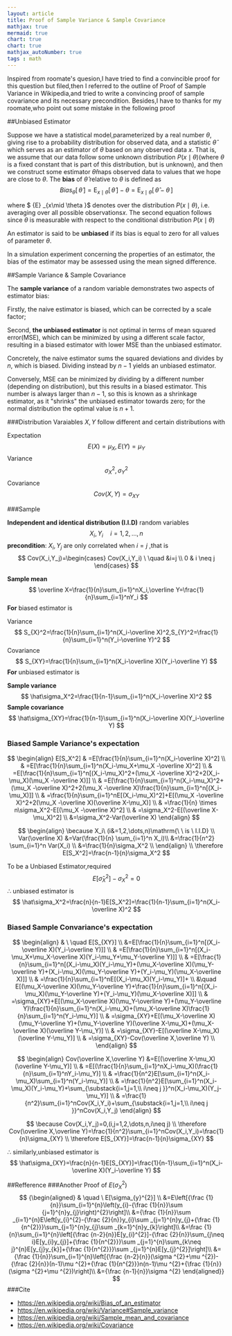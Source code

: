 ```yaml
---
layout: article
title: Proof of Sample Variance & Sample Covariance
mathjax: true
mermaid: true
chart: true
chart: true
mathjax_autoNumber: true
tags : math
---
```


Inspired from roomate's quesion,I have tried to find a convincible proof for this question but filed,then I referred to the outline of Proof of Sample Variance in Wikipedia,and tried to write a convincing proof of sample covariance and its necessary precondition.
Besides,I have to thanks for my roomate,who point out some mistake in the following proof
<!--more-->

##Unbiased Estimator

Suppose we have a statistical model,parameterized by a real number $\theta$, giving rise to a probability distribution for observed data, and a statistic $\hat {\theta }$ which serves as an estimator of $θ$ based on any observed data $x$. That is, we assume that our data follow some unknown distribution $P(x\mid \theta )$(where $\theta$ is a fixed constant that is part of this distribution, but is unknown), and then we construct some estimator $\hat {\theta }$maps observed data to values that we hope are close to $\theta$. The **bias** of $\hat \theta$ relative to $\theta$ is defined as
$$
{Bias} _{\theta }[\,{\hat {\theta }}\,]=\operatorname {E} _{x\mid \theta }[\,{\hat {\theta }}\,]-\theta =\operatorname {E} _{x\mid \theta }[\,{\hat {\theta }}-\theta \,]
$$

where $ {E} _{x\mid \theta }$ denotes over the distribution $P(x\mid \theta )$, i.e. averaging over all possible observations$x$. The second equation follows since *θ* is measurable with respect to the conditional distribution $P(x\mid \theta )$

An estimator is said to be **unbiased** if its bias is equal to zero for all values of parameter $θ$.

In a simulation experiment concerning the properties of an estimator, the bias of the estimator may be assessed using the mean signed difference.

##Sample Variance & Sample Covariance

The **sample variance**  of a random variable demonstrates two aspects of estimator bias:

Firstly, the naive estimator is biased, which can be corrected by a scale factor;

Second, **the unbiased estimator** is not optimal in terms of mean squared error(MSE), which can be minimized by using a different scale factor, resulting in a biased estimator with lower MSE than the unbiased estimator.

Concretely, the naive estimator sums the squared deviations and divides by $n$, which is biased. Dividing instead by $n − 1$ yields an unbiased estimator.

Conversely, MSE can be minimized by dividing by a different number (depending on distribution), but this results in a biased estimator. This number is always larger than $n − 1$, so this is known as a shrinkage estimator, as it "shrinks" the unbiased estimator towards zero; for the normal distribution the optimal value is $n + 1$.

###Distribution
Varaiables $X,Y$ follow different and certain distributions with

Expectation
$$
E(X)=\mu_X,E(Y)=\mu_Y
$$
Variance		
$$
\sigma_X^2,\sigma_Y^2
$$
Covariance 	
$$
Cov(X,Y)=\sigma_{XY}
$$

###Sample

**Independent and identical distribution (I.I.D)** random variables
$$
X_i,Y_i	\quad i=1,2,\dots,n
$$
**precondition**: $X_i,Y_j$ are only correlated when $i=j$ ,that is
$$
Cov(X_i,Y_j)=\begin{cases}
Cov(X_i,Y_i) \ \quad &i=j \\
0 & i \neq j
\end{cases}
$$


**Sample mean**
$$
\overline X=\frac{1}{n}\sum_{i=1}^nX_i,\overline Y=\frac{1}{n}\sum_{i=1}^nY_i
$$
**For** biased estimator is

Variance
$$
S_{X}^2=\frac{1}{n}\sum_{i=1}^n(X_i-\overline X)^2,S_{Y}^2=\frac{1}{n}\sum_{i=1}^n(Y_i-\overline Y)^2
$$
Covariance
$$
S_{XY}=\frac{1}{n}\sum_{i=1}^n(X_i-\overline X)(Y_i-\overline Y)
$$
**For** unbiased estimator is

**Sample variance**
$$
\hat\sigma_X^2=\frac{1}{n-1}\sum_{i=1}^n(X_i-\overline X)^2
$$
**Sample covariance**
$$
\hat\sigma_{XY}=\frac{1}{n-1}\sum_{i=1}^n(X_i-\overline X)(Y_i-\overline Y)
$$
### Biased Sample Variance's expectation

$$
\begin{align}
E[S_X^2] & =E[\frac{1}{n}\sum_{i=1}^n(X_i-\overline X)^2] \\
& =E[\frac{1}{n}\sum_{i=1}^n(X_i-\mu_X+\mu_X -\overline X)^2] \\
& =E[\frac{1}{n}\sum_{i=1}^n[(X_i-\mu_X)^2+(\mu_X -\overline X)^2+2(X_i-\mu_X)(\mu_X -\overline X)]] \\
& =E[\frac{1}{n}\sum_{i=1}^n(X_i-\mu_X)^2+(\mu_X -\overline X)^2+2(\mu_X -\overline X)\frac{1}{n}\sum_{i=1}^n[(X_i-\mu_X)]] \\
& =\frac{1}{n}\sum_{i=1}^nE[(X_i-\mu_X)^2]+E[(\mu_X -\overline X)^2+2(\mu_X -\overline X)(\overline X-\mu_X)] \\
& =\frac{1}{n} \times n\sigma_X^2-E[(\mu_X -\overline X)^2] \\
& =\sigma_X^2-E[(\overline X-\mu_X)^2] \\
&=\sigma_X^2-Var(\overline X)
\end{align}
$$

$$
\begin{align}
\because X_i\ (i&=1,2,\dots,n)\mathrm{\ \ is  \ I.I.D}  \\
Var(\overline X)
&=Var(\frac{1}{n} \sum_{i=1}^n X_i)\\
&=\frac{1}{n^2} \sum_{i=1}^n Var(X_i) \\
&=\frac{1}{n}\sigma_X^2 \\
\end{align}
\\
 \therefore E[S_X^2]=\frac{n-1}{n}\sigma_X^2
$$

To be a Unbiased Estimator,required
$$
E[\hat\sigma_X^2]-\sigma_X^2=0
$$
$\therefore$ unbiased estimator is
$$
\hat\sigma_X^2=\frac{n}{n-1}E[S_X^2]=\frac{1}{n-1}\sum_{i=1}^n(X_i-\overline X)^2
$$

### Biased Sample Convariance's expectation

$$
\begin{align}
& \  \quad E[S_{XY}] \\
&=E[\frac{1}{n}\sum_{i=1}^n[(X_i-\overline X)(Y_i-\overline Y)]] \\
& =E[\frac{1}{n}\sum_{i=1}^n[(X_i-\mu_X+\mu_X-\overline X)(Y_i-\mu_Y+\mu_Y-\overline Y)]] \\
& =E[\frac{1}{n}\sum_{i=1}^n[(X_i-\mu_X)(Y_i-\mu_Y)+(\mu_X-\overline X)(\mu_Y-\overline Y)+(X_i-\mu_X)(\mu_Y-\overline Y)+(Y_i-\mu_Y)(\mu_X-\overline X)]] \\
& =\frac{1}{n}\sum_{i=1}^nE[(X_i-\mu_X)(Y_i-\mu_Y)]+ \\
&\quad E[(\mu_X-\overline X)(\mu_Y-\overline Y)+\frac{1}{n}\sum_{i=1}^n[(X_i-\mu_X)(\mu_Y-\overline Y)+(Y_i-\mu_Y)(\mu_X-\overline X)]] \\
& =\sigma_{XY}+E[(\mu_X-\overline X)(\mu_Y-\overline Y)+(\mu_Y-\overline Y)\frac{1}{n}\sum_{i=1}^n(X_i-\mu_X)+(\mu_X-\overline X)\frac{1}{n}\sum_{i=1}^n(Y_i-\mu_Y)] \\
& =\sigma_{XY}+E[(\mu_X-\overline X)(\mu_Y-\overline Y)+(\mu_Y-\overline Y)(\overline X-\mu_X)+(\mu_X-\overline X)(\overline Y-\mu_Y)] \\
& =\sigma_{XY}-E[(\overline X-\mu_X)(\overline Y-\mu_Y)] \\
& =\sigma_{XY}-Cov(\overline X,\overline Y) \\
\end{align}
$$

$$
\begin{align}
Cov(\overline X,\overline Y)
&=E[(\overline X-\mu_X)(\overline Y-\mu_Y)] \\
& =E[(\frac{1}{n}\sum_{i=1}^nX_i-\mu_X)(\frac{1}{n}\sum_{i=1}^nY_i-\mu_Y)] \\
& =\frac{1}{n^2}E[\sum_{i=1}^n(X_i-\mu_X)\sum_{i=1}^n(Y_i-\mu_Y)] \\
& =\frac{1}{n^2}E[\sum_{i=1}^n(X_i-\mu_X)(Y_i-\mu_Y)+\sum_{\substack{i=1,j=1,\\ i\neq j }}^n(X_i-\mu_X)(Y_j-\mu_Y)] \\
& =\frac{1}{n^2}\sum_{i=1}^nCov(X_i,Y_i)+\sum_{\substack{i=1,j=1,\\ i\neq j }}^nCov(X_i,Y_j)
\end{align}
$$

$$
\because Cov(X_i,Y_j)=0,(i,j=1,2,\dots,n,i\neq j) \\
\therefore Cov(\overline X,\overline Y)=\frac{1}{n^2}\sum_{i=1}^nCov(X_i,Y_i)=\frac{1}{n}\sigma_{XY} \\
\therefore E[S_{XY}]=\frac{n-1}{n}\sigma_{XY}
$$

$\therefore$ similarly,unbiased estimator is
$$
\hat\sigma_{XY}=\frac{n}{n-1}E[S_{XY}]=\frac{1}{n-1}\sum_{i=1}^n(X_i-\overline X)(Y_i-\overline Y)
$$


##Refference
###Another Proof of $E(\sigma_X^2)$
$$
{\begin{aligned}
& \quad \ E[\sigma_{y}^{2}] \\
&=E\left[{\frac {1}{n}}\sum_{i=1}^{n}\left(y_{i}-{\frac {1}{n}}\sum {j=1}^{n}y_{j}\right)^{2}\right]\\
&={\frac {1}{n}}\sum _{i=1}^{n}E\left[y_{i}^{2}-{\frac {2}{n}}y_{i}\sum _{j=1}^{n}y_{j}+{\frac {1}{n^{2}}}\sum_{j=1}^{n}y_{j}\sum _{k=1}^{n}y_{k}\right]\\
&=\frac {1}{n}\sum_{i=1}^{n}\left[{\frac {n-2}{n}}E[y_{i}^{2}]-{\frac {2}{n}}\sum_{j\neq i}E[y_{i}y_{j}]+{\frac {1}{n^{2}}}\sum _{j=1}^{n}\sum_{k\neq j}^{n}E[y_{j}y_{k}]+{\frac {1}{n^{2}}}\sum _{j=1}^{n}E[y_{j}^{2}]\right]\\
&={\frac {1}{n}}\sum_{i=1}^{n}\left[{\frac {n-2}{n}}(\sigma ^{2}+\mu ^{2})-{\frac {2}{n}}(n-1)\mu ^{2}+{\frac {1}{n^{2}}}n(n-1)\mu ^{2}+{\frac {1}{n}}(\sigma ^{2}+\mu ^{2})\right]\\
&={\frac {n-1}{n}}\sigma ^{2}
\end{aligned}}
$$
###Cite

- https://en.wikipedia.org/wiki/Bias_of_an_estimator
- https://en.wikipedia.org/wiki/Variance#Sample_variance
- https://en.wikipedia.org/wiki/Sample_mean_and_covariance
- https://en.wikipedia.org/wiki/Covariance

